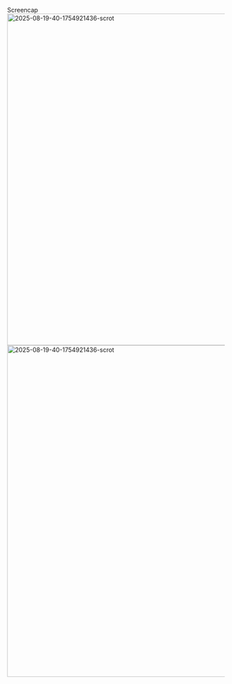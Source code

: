 Screencap <br>
<img width="1366" height="768" alt="2025-08-19-40-1754921436-scrot" src="https://github.com/user-attachments/assets/8db8354c-78d2-4f5e-9156-9ffd58d6e48c" />
<br>
<img width="1366" height="768" alt="2025-08-19-40-1754921436-scrot" src="https://github.com/user-attachments/assets/2578612a-59ad-4264-acbd-6921a01deca1" />
